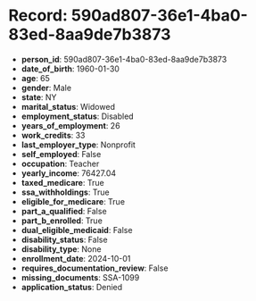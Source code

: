 # Record: 590ad807-36e1-4ba0-83ed-8aa9de7b3873

- **person_id**: 590ad807-36e1-4ba0-83ed-8aa9de7b3873
- **date_of_birth**: 1960-01-30
- **age**: 65
- **gender**: Male
- **state**: NY
- **marital_status**: Widowed
- **employment_status**: Disabled
- **years_of_employment**: 26
- **work_credits**: 33
- **last_employer_type**: Nonprofit
- **self_employed**: False
- **occupation**: Teacher
- **yearly_income**: 76427.04
- **taxed_medicare**: True
- **ssa_withholdings**: True
- **eligible_for_medicare**: True
- **part_a_qualified**: False
- **part_b_enrolled**: True
- **dual_eligible_medicaid**: False
- **disability_status**: False
- **disability_type**: None
- **enrollment_date**: 2024-10-01
- **requires_documentation_review**: False
- **missing_documents**: SSA-1099
- **application_status**: Denied